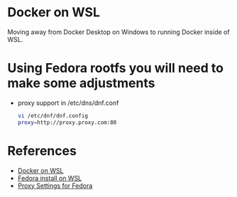 # Docker on WSL
Moving away from Docker Desktop on Windows to running Docker inside of WSL.

# Using Fedora rootfs you will need to make some adjustments

- proxy support in  /etc/dns/dnf.conf
  ```bash
  vi /etc/dnf/dnf.config
  proxy=http://proxy.proxy.com:80
  ```


# References
- [Docker on WSL](https://dev.to/bowmanjd/install-docker-on-windows-wsl-without-docker-desktop-34m9)
- [Fedora install on WSL](https://dev.to/bowmanjd/install-fedora-on-windows-subsystem-for-linux-wsl-4b26)
- [Proxy Settings for Fedora](https://www.cyberciti.biz/faq/how-to-use-dnf-command-with-a-proxy-server-on-fedora/)
